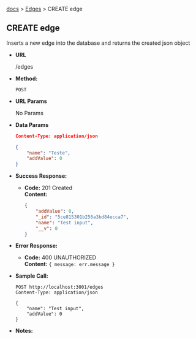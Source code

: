 [docs](../README.md#mullino-api) > [Edges](EDGES.md#edges) > CREATE edge

**CREATE edge**
----

  Inserts a new edge into the database and returns the created json object

* **URL**

    /edges

* **Method:**
  
    `POST`
  
*  **URL Params**

    No Params

* **Data Params**

    ```json
    Content-Type: application/json

    {
        "name": "Teste",
        "addValue": 0
    }

    ```

* **Success Response:**
  
  * **Code:** 201 Created <br />
    **Content:** 
    ```json
    {
        "addValue": 0,
        "_id": "5ce815301b256a3bd84ecca7",
        "name": "Test input",
        "__v": 0
    }
    ```
 
* **Error Response:**

  * **Code:** 400 UNAUTHORIZED <br />
    **Content:** `{ message: err.message }`

* **Sample Call:**

    ```re
    POST http://localhost:3001/edges
    Content-Type: application/json

    {
        "name": "Test input",
        "addValue": 0
    }
    ```

* **Notes:**